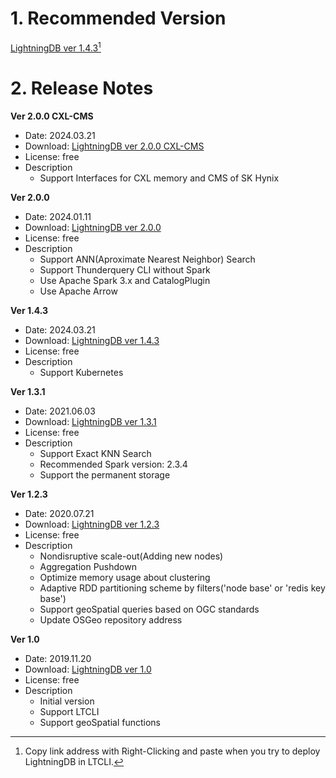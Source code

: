# 1. Recommended Version

[LightningDB ver 1.4.3](https://drive.google.com/file/d/16NHNNWCMs1VE8xaD87XfslGsheUY_9vT/view?usp=sharing)[^1]

# 2. Release Notes

**Ver 2.0.0 CXL-CMS**

- Date: 2024.03.21
- Download: [LightningDB ver 2.0.0 CXL-CMS](https://drive.google.com/file/d/1GipNo0Xt_DSQZ-y_WfjQnE8uhwsGD16F/view?usp=sharing)
- License: free
- Description
    - Support Interfaces for CXL memory and CMS of SK Hynix


**Ver 2.0.0**

- Date: 2024.01.11
- Download: [LightningDB ver 2.0.0](https://drive.google.com/file/d/1QNvaozCsmDVOtMgKOgKWXCDzSDrL8MjD/view?usp=sharing)
- License: free
- Description
    - Support ANN(Aproximate Nearest Neighbor) Search
    - Support Thunderquery CLI without Spark
    - Use Apache Spark 3.x and CatalogPlugin
    - Use Apache Arrow


**Ver 1.4.3**

- Date: 2024.03.21
- Download: [LightningDB ver 1.4.3](https://drive.google.com/file/d/16NHNNWCMs1VE8xaD87XfslGsheUY_9vT/view?usp=sharing)
- License: free
- Description
    - Support Kubernetes


**Ver 1.3.1**

- Date: 2021.06.03
- Download: [LightningDB ver 1.3.1](https://drive.google.com/file/d/1BDXVLmPygd7YrthI5e4vIN09xBummRGN/view?usp=sharing)
- License: free
- Description
    - Support Exact KNN Search
    - Recommended Spark version: 2.3.4
    - Support the permanent storage



**Ver 1.2.3**

- Date: 2020.07.21
- Download: [LightningDB ver 1.2.3](https://drive.google.com/file/d/1gjsx-Ng1TvxuLXoF3uKgKp7sfq5YFLgq/view?usp=sharing)
- License: free
- Description
    - Nondisruptive scale-out(Adding new nodes)
    - Aggregation Pushdown
    - Optimize memory usage about clustering
    - Adaptive RDD partitioning scheme by filters('node base' or 'redis key base')
    - Support geoSpatial queries based on OGC standards
    - Update OSGeo repository address



**Ver 1.0**

- Date: 2019.11.20
- Download: [LightningDB ver 1.0](https://drive.google.com/file/d/1gjsx-Ng1TvxuLXoF3uKgKp7sfq5YFLgq/view?usp=sharing)
- License: free
- Description
    - Initial version
    - Support LTCLI
    - Support geoSpatial functions


[^1]: Copy link address with Right-Clicking and paste when you  try to deploy LightningDB in LTCLI.
